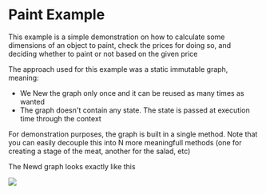 # Paint Example

This example is a simple demonstration on how to calculate some dimensions of an object to paint, check the prices for doing so, and deciding whether to paint or not based on the given price

The approach used for this example was a static immutable graph, meaning:
- We New the graph only once and it can be reused as many times as wanted
- The graph doesn't contain any state. The state is passed at execution time through the context

For demonstration purposes, the graph is built in a single method. Note that you can easily decouple this into N more meaningfull methods (one for creating a stage of the meat, another for the salad, etc)

The Newd graph looks exactly like this

![](template.svg)